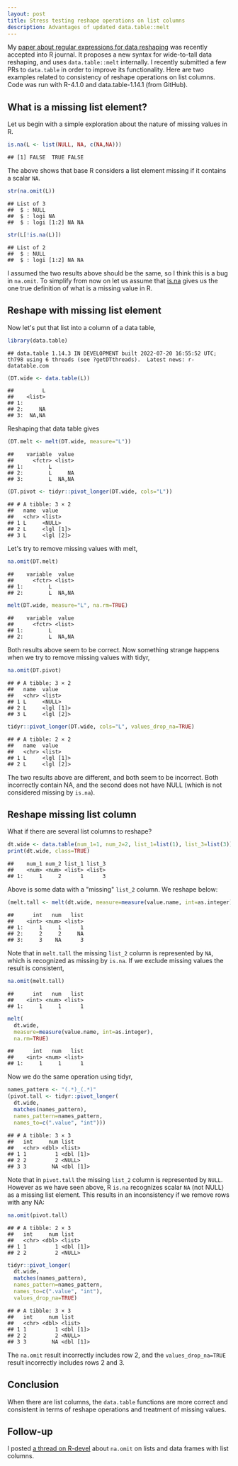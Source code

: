```yaml
---
layout: post
title: Stress testing reshape operations on list columns
description: Advantages of updated data.table::melt
---
```




My [paper about regular expressions for data
reshaping](https://github.com/tdhock/nc-article) was recently accepted
into R journal. It proposes a new syntax for wide-to-tall data
reshaping, and uses `data.table::melt` internally. I recently
submitted a few PRs to `data.table` in order to improve its
functionality. Here are two examples related to consistency of reshape
operations on list columns. Code was run with R-4.1.0 and
data.table-1.14.1 (from GitHub).

## What is a missing list element?

Let us begin with a simple exploration about the nature of missing
values in R.


```r
is.na(L <- list(NULL, NA, c(NA,NA)))
```

```
## [1] FALSE  TRUE FALSE
```

The above shows that base R considers a list element missing if it
contains a scalar `NA`. 


```r
str(na.omit(L))
```

```
## List of 3
##  $ : NULL
##  $ : logi NA
##  $ : logi [1:2] NA NA
```

```r
str(L[!is.na(L)])
```

```
## List of 2
##  $ : NULL
##  $ : logi [1:2] NA NA
```

I assumed the two results above should be the same, so I think this is
a bug in `na.omit`. To simplify from now on let us assume that
[is.na](https://github.com/wch/r-source/blob/b560647e74459fa2f40262dcaf1abf171c197efc/src/main/coerce.c#L2247-L2271)
gives us the one true definition of what is a missing value in R. 

## Reshape with missing list element

Now let's put that list into a column of a data table,


```r
library(data.table)
```

```
## data.table 1.14.3 IN DEVELOPMENT built 2022-07-20 16:55:52 UTC; th798 using 6 threads (see ?getDTthreads).  Latest news: r-datatable.com
```

```r
(DT.wide <- data.table(L))
```

```
##         L
##    <list>
## 1:       
## 2:     NA
## 3:  NA,NA
```

Reshaping that data table gives


```r
(DT.melt <- melt(DT.wide, measure="L"))
```

```
##    variable  value
##      <fctr> <list>
## 1:        L       
## 2:        L     NA
## 3:        L  NA,NA
```

```r
(DT.pivot <- tidyr::pivot_longer(DT.wide, cols="L"))
```

```
## # A tibble: 3 × 2
##   name  value    
##   <chr> <list>   
## 1 L     <NULL>   
## 2 L     <lgl [1]>
## 3 L     <lgl [2]>
```

Let's try to remove missing values with melt,


```r
na.omit(DT.melt)
```

```
##    variable  value
##      <fctr> <list>
## 1:        L       
## 2:        L  NA,NA
```

```r
melt(DT.wide, measure="L", na.rm=TRUE)
```

```
##    variable  value
##      <fctr> <list>
## 1:        L       
## 2:        L  NA,NA
```

Both results above seem to be correct. Now something strange happens
when we try to remove missing values with tidyr,


```r
na.omit(DT.pivot)
```

```
## # A tibble: 3 × 2
##   name  value    
##   <chr> <list>   
## 1 L     <NULL>   
## 2 L     <lgl [1]>
## 3 L     <lgl [2]>
```

```r
tidyr::pivot_longer(DT.wide, cols="L", values_drop_na=TRUE)
```

```
## # A tibble: 2 × 2
##   name  value    
##   <chr> <list>   
## 1 L     <lgl [1]>
## 2 L     <lgl [2]>
```

The two results above are different, and both seem to be
incorrect. Both incorrectly contain NA, and the second does not have
NULL (which is not considered missing by `is.na`).

## Reshape missing list column

What if there are several list columns to reshape?


```r
dt.wide <- data.table(num_1=1, num_2=2, list_1=list(1), list_3=list(3))
print(dt.wide, class=TRUE)
```

```
##    num_1 num_2 list_1 list_3
##    <num> <num> <list> <list>
## 1:     1     2      1      3
```

Above is some data with a "missing" `list_2` column. We reshape below:


```r
(melt.tall <- melt(dt.wide, measure=measure(value.name, int=as.integer)))
```

```
##      int   num   list
##    <int> <num> <list>
## 1:     1     1      1
## 2:     2     2     NA
## 3:     3    NA      3
```

Note that in `melt.tall` the missing `list_2` column is represented
by `NA`, which is recognized as missing by `is.na`. If we exclude
missing values the result is consistent,


```r
na.omit(melt.tall)
```

```
##      int   num   list
##    <int> <num> <list>
## 1:     1     1      1
```

```r
melt(
  dt.wide,
  measure=measure(value.name, int=as.integer),
  na.rm=TRUE)
```

```
##      int   num   list
##    <int> <num> <list>
## 1:     1     1      1
```

Now we do the same operation using tidyr,


```r
names_pattern <- "(.*)_(.*)"
(pivot.tall <- tidyr::pivot_longer(
  dt.wide,
  matches(names_pattern),
  names_pattern=names_pattern,
  names_to=c(".value", "int")))
```

```
## # A tibble: 3 × 3
##   int     num list     
##   <chr> <dbl> <list>   
## 1 1         1 <dbl [1]>
## 2 2         2 <NULL>   
## 3 3        NA <dbl [1]>
```

Note that in `pivot.tall` the missing `list_2` column is represented
by `NULL`.  However as we have seen above, R `is.na` recognizes scalar
`NA` (not NULL) as a missing list element. This results in an
inconsistency if we remove rows with any NA:


```r
na.omit(pivot.tall)
```

```
## # A tibble: 2 × 3
##   int     num list     
##   <chr> <dbl> <list>   
## 1 1         1 <dbl [1]>
## 2 2         2 <NULL>
```

```r
tidyr::pivot_longer(
  dt.wide,
  matches(names_pattern),
  names_pattern=names_pattern,
  names_to=c(".value", "int"),
  values_drop_na=TRUE)
```

```
## # A tibble: 3 × 3
##   int     num list     
##   <chr> <dbl> <list>   
## 1 1         1 <dbl [1]>
## 2 2         2 <NULL>   
## 3 3        NA <dbl [1]>
```

The `na.omit` result incorrectly includes row 2, and the
`values_drop_na=TRUE` result incorrectly includes rows 2 and 3.

## Conclusion

When there are list columns, the `data.table` functions are more
correct and consistent in terms of reshape operations and treatment of
missing values.

## Follow-up

I posted [a thread on R-devel](https://stat.ethz.ch/pipermail/r-devel/2021-August/080994.html) about `na.omit` on lists and data frames
with list columns.
